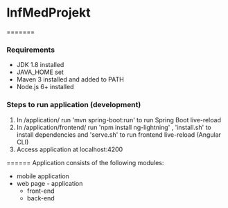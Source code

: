 # InfMedProjekt

=======
### Requirements

* JDK 1.8 installed
* JAVA_HOME set
* Maven 3 installed and added to PATH
* Node.js 6+ installed

### Steps to run application (development)

1. In /application/ run 'mvn spring-boot:run' to run Spring Boot live-reload
2. In /application/frontend/ run 'npm install ng-lightning' , 'install.sh' to install dependencies and 'serve.sh' to run frontend live-reload (Angular CLI)
3. Access application at localhost:4200

======
Application consists of the following modules:
* mobile application
* web page - application
	* front-end
	* back-end
